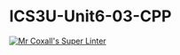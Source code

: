 # ICS3U-Unit6-03-CPP

[![Mr Coxall's Super Linter](https://github.com/maliksalem1/ICS3U-Unit6-03-CPP/workflows/Mr%20Coxall's%20Super%20Linter/badge.svg)](https://github.com/maliksalem1/ICS3U-Unit6-03-CPP/actions/)

